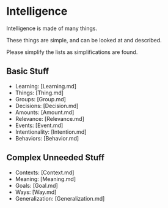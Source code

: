 # Intelligence

Intelligence is made of many things.

These things are simple, and can be looked at and described.

Please simplify the lists as simplifications are found.

## Basic Stuff

- Learning: [Learning.md]
- Things: [Thing.md]
- Groups: [Group.md]
- Decisions: [Decision.md]
- Amounts: [Amount.md]
- Relevance: [Relevance.md]
- Events: [Event.md]
- Intentionality: [Intention.md]
- Behaviors: [Behavior.md]

## Complex Unneeded Stuff

- Contexts: [Context.md]
- Meaning: [Meaning.md]
- Goals: [Goal.md]
- Ways: [Way.md]
- Generalization: [Generalization.md]
